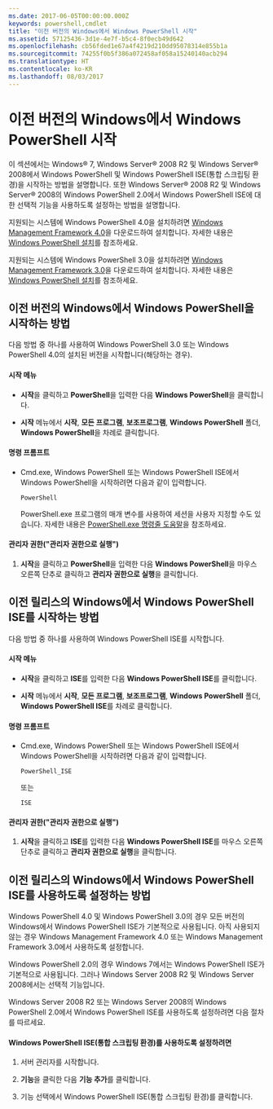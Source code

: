 ```yaml
---
ms.date: 2017-06-05T00:00:00.000Z
keywords: powershell,cmdlet
title: "이전 버전의 Windows에서 Windows PowerShell 시작"
ms.assetid: 57125436-3d1e-4e7f-b5c4-8f0ecb49d642
ms.openlocfilehash: cb56fded1e67a4f4219d210dd95078314e855b1a
ms.sourcegitcommit: 74255f0b5f386a072458af058a15240140acb294
ms.translationtype: HT
ms.contentlocale: ko-KR
ms.lasthandoff: 08/03/2017
---
```

# <a name="starting-windows-powershell-on-earlier-versions-of-windows"></a>이전 버전의 Windows에서 Windows PowerShell 시작
이 섹션에서는 Windows® 7, Windows Server® 2008 R2 및 Windows Server® 2008에서 Windows PowerShell 및 Windows PowerShell ISE(통합 스크립팅 환경)을 시작하는 방법을 설명합니다. 또한 Windows Server® 2008 R2 및 Windows Server® 2008의 Windows PowerShell 2.0에서 Windows PowerShell ISE에 대한 선택적 기능을 사용하도록 설정하는 방법을 설명합니다.

지원되는 시스템에 Windows PowerShell 4.0을 설치하려면 [Windows Management Framework 4.0](http://go.microsoft.com/fwlink/?LinkID=293881)을 다운로드하여 설치합니다. 자세한 내용은 [Windows PowerShell 설치](Installing-Windows-PowerShell.md)를 참조하세요.

지원되는 시스템에 Windows PowerShell 3.0을 설치하려면 [Windows Management Framework 3.0](http://go.microsoft.com/fwlink/?LinkID=240290)을 다운로드하여 설치합니다. 자세한 내용은 [Windows PowerShell 설치](Installing-Windows-PowerShell.md)를 참조하세요.

## <a name="how-to-start-windows-powershell-on-earlier-versions-of-windows"></a>이전 버전의 Windows에서 Windows PowerShell을 시작하는 방법
다음 방법 중 하나를 사용하여 Windows PowerShell 3.0 또는 Windows PowerShell 4.0의 설치된 버전을 시작합니다(해당하는 경우).

#### <a name="from-the-start-menu"></a>시작 메뉴

-   **시작**을 클릭하고 **PowerShell**을 입력한 다음 **Windows PowerShell**을 클릭합니다.

-   **시작** 메뉴에서 **시작**, **모든 프로그램**, **보조프로그램**, **Windows PowerShell** 폴더, **Windows PowerShell**을 차례로 클릭합니다.

#### <a name="at-the-command-prompt"></a>명령 프롬프트

-   Cmd.exe, Windows PowerShell 또는 Windows PowerShell ISE에서 Windows PowerShell을 시작하려면 다음과 같이 입력합니다.

    ```
    PowerShell
    ```

    PowerShell.exe 프로그램의 매개 변수를 사용하여 세션을 사용자 지정할 수도 있습니다. 자세한 내용은 [PowerShell.exe 명령줄 도움말](../core-powershell/console/PowerShell.exe-Command-Line-Help.md)을 참조하세요.

#### <a name="with-administrative-privileges-run-as-administrator"></a>관리자 권한("관리자 권한으로 실행")

1.  **시작**을 클릭하고 **PowerShell**을 입력한 다음 **Windows PowerShell**을 마우스 오른쪽 단추로 클릭하고 **관리자 권한으로 실행**을 클릭합니다.

## <a name="how-to-start-windows-powershell-ise-on-earlier-releases-of-windows"></a>이전 릴리스의 Windows에서 Windows PowerShell ISE를 시작하는 방법
다음 방법 중 하나를 사용하여 Windows PowerShell ISE를 시작합니다.

#### <a name="from-the-start-menu"></a>시작 메뉴

-   **시작**을 클릭하고 **ISE**를 입력한 다음 **Windows PowerShell ISE**를 클릭합니다.

-   **시작** 메뉴에서 **시작**, **모든 프로그램**, **보조프로그램**, **Windows PowerShell** 폴더, **Windows PowerShell ISE**를 차례로 클릭합니다.

#### <a name="at-the-command-prompt"></a>명령 프롬프트

-   Cmd.exe, Windows PowerShell 또는 Windows PowerShell ISE에서 Windows PowerShell을 시작하려면 다음과 같이 입력합니다.

    ```
    PowerShell_ISE
    ```

    또는

    ```
    ISE
    ```

#### <a name="with-administrative-privileges-run-as-administrator"></a>관리자 권한("관리자 권한으로 실행")

1.  **시작**을 클릭하고 **ISE**를 입력한 다음 **Windows PowerShell ISE**를 마우스 오른쪽 단추로 클릭하고 **관리자 권한으로 실행**을 클릭합니다.

## <a name="how-to-enable-windows-powershell-ise-on-earlier-releases-of-windows"></a>이전 릴리스의 Windows에서 Windows PowerShell ISE를 사용하도록 설정하는 방법
Windows PowerShell 4.0 및 Windows PowerShell 3.0의 경우 모든 버전의 Windows에서 Windows PowerShell ISE가 기본적으로 사용됩니다. 아직 사용되지 않는 경우 Windows Management Framework 4.0 또는 Windows Management Framework 3.0에서 사용하도록 설정합니다.

Windows PowerShell 2.0의 경우 Windows 7에서는 Windows PowerShell ISE가 기본적으로 사용됩니다. 그러나 Windows Server 2008 R2 및 Windows Server 2008에서는 선택적 기능입니다.

Windows Server 2008 R2 또는 Windows Server 2008의 Windows PowerShell 2.0에서 Windows PowerShell ISE를 사용하도록 설정하려면 다음 절차를 따르세요.

#### <a name="to-enable-windows-powershell-integrated-scripting-environment-ise"></a>Windows PowerShell ISE(통합 스크립팅 환경)를 사용하도록 설정하려면

1.  서버 관리자를 시작합니다.

2.  **기능**을 클릭한 다음 **기능 추가**를 클릭합니다.

3.  기능 선택에서 Windows PowerShell ISE(통합 스크립팅 환경)를 클릭합니다.


